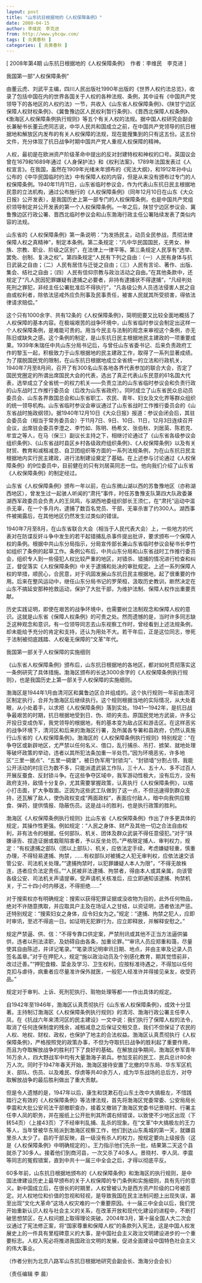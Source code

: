 ```yaml
---
layout: post
title: "山东抗日根据地的《人权保障条例》"
date: 2008-04-15
author: 李维民　李克进
from: http://www.yhcqw.com/
tags: [ 炎黄春秋 ]
categories: [ 炎黄春秋 ]
---
```



[ 2008年第4期 山东抗日根据地的《人权保障条例》　作者：李维民　李克进 ]

我国第一部“人权保障条例”


由董云虎、刘武平主编，四川人民出版社1990年出版的《世界人权约法总览》，收录了包括中国在内的世界各国关于人权的各种法规、条例，其中设有《中国共产党领导下的各地区的人权约法》一节，共收入《山东省人权保障条例》、《陕甘宁边区保障人权财权条例》、《冀鲁豫边区人民权利暂行条例》、《晋西北保障人权条例》、《渤海区人权保障条例执行规则》等五个有关人权的法规。据中国人权研究会副会长兼秘书长董云虎同志说，中华人民共和国成立之前，在中国共产党领导的抗日根据地和解放区内发布的有关人权保障的法规，现在能搜集到的只有这五份。这五份文件，充分体现了抗日战争时期中国共产党人重视人权保障的精神。


人权，最初是在欧洲资产阶级革命中提出的反对封建特权和神权的口号。英国议会曾在1679和1689年通过《人身保护法》和《权利法案》，1789年法国发表过《人权宣言》。在我国，虽然在1909年光绪末年颁布的《宪法大纲》，和1912年孙中山公布的《中华民国临时约法》中有保障人权的内容，但是从来没有颁布过专门的人权保障条例。1940年11月11日，山东省临时参议会，作为代表山东抗日民主根据地民意的立法机构，通过公布施行的《人权保障条例》（同年12月10日在山东《大众日报》公开发表），是我国历史上第一部专门的人权保障条例，也是中国共产党组织领导制定并公开发表的第一个人权保障条例。一年之后，陕甘宁边区参议会、冀鲁豫边区行政公署、晋西北临时参议会和山东渤海行政主任公署陆续发表了类似内容的法规。


山东省的《人权保障条例》第一条说明：“为发扬民主，动员全民参战，贯彻法律保障人权之真精神”，制定本条例。第二条规定：“凡中华民国国民，无男女、种族、宗教、职业、阶级之区别”，在法律上一律平等。第三条规定人民享有“选举、罢免、创制、复决之权”。第四条规定“人民有下列之自由：（一）人民有身体与抗日武装之自由；（二）人民有居住与迁徙之自由；（三）人民有言论、著作、出版、集会、结社之自由；（四）人民有信仰宗教与政治活动之自由。”在其他条款中，还规定了“凡人民因犯罪嫌疑有逮捕之必要者，非持有逮捕状不得逮捕”，“凡经判处死刑之罪犯，非经主任公署批准后不得执行”，“凡各级公务人员违法侵害人民之自由或权利者，除依法惩戒外应负刑事及民事责任，被害人民就其所受损害，得依法律请求赔偿。”


这个只有1000余字、共有12条的《人权保障条例》，简明扼要又比较全面地概括了人权保障的基本内容。在极端艰苦的战争环境中，山东省临时参议会制定出这样一个人权保障条例，是难能可贵的。用当今民主与法制的观念来审视这个条例，亦无陈旧或缺失之感。这个条例的制定，是山东抗日民主根据地民主建政的一项重要成果。1939年朱瑞任中共山东分局书记后，与曾任山东省委书记、后来负责政府工作的黎玉一起，积极致力于山东根据地的民主建政工作，取得了一系列显著成绩。为了摆脱国民党的限制，在山东抗日根据地成立全省统一的立法和行政机关，1940年7月至8月间，召开了有300名山东各地各界代表参加的联合大会，否定了国民党圈定的所谓出席国民大会的代表，选出了真正代表山东民意的61名国大代表，选举成立了全省统一的权力机关——负责立法的山东省临时参议会和负责行政的山东战时工作推行委员会（后改为山东省政府）。同时成立了山东省民众总动员委员会、山东各界救国总会和山东省职工、农民、青年、妇女及文化界等群众组织的统一领导机构。山东省临时参议会审议通过了山东省战时工作推行委员会的《山东省战时施政纲领》。据1940年12月10日《大众日报》报道：参议会闭会后，其驻会委员会（相当于常务委员会）于11月7日、9日、10日、11日，12月3日连续召开会议，出席驻会委员李澄之、李竹如、陈明、杨希文、张伯秋、刘居英、陈若克、牟宜之等人，在马（保三）副议长主持之下，相继讨论通过了《山东省各级参议会组织条例》、《山东省战时县区乡村各级政府组织条例》、《人权保障条例》以及有关财贸、教育和减租减息、自卫团组织等方面的一系列法规条例，为在山东抗日民主根据地内实行民主建政，进行法制建设奠定了基础。在上述参与讨论通过《人权保障条例》的9位委员中，目前健在的只有刘居英同志一位。他向我们介绍了山东省《人权保障条例》的制定经过。


山东省《人权保障条例》颁布一年以前，在山东微山湖以西的苏鲁豫地区（亦称湖西地区），曾发生过一起骇人听闻的“肃托”事件，时任苏鲁豫支队第四大队政委兼湖西军政委员会负责人的王凤鸣，与湖西地委组织部长王须仁，在“肃托”运动中滥杀无辜，在一个多月内，逮捕了数百名党员、干部，无辜杀害了约300人。湖西事件被揭露后，在其他地区仍然发生过类似的错误。


1940年7月至8月，在山东省联合大会（相当于人民代表大会）上，一些地方的代表对在防谍反奸斗争中发生的若干起错捕乱杀事件提出批评，要求颁布一个保障人权的条例。根据中共山东分局指示，分局宣传部长兼山东省临时参议会秘书长李竹如组织了条例的起草工作。条例公布后，中共山东分局和山东省战时工作推行委员会，组织专人到一些侵犯人权比较严重的地区，对错杀、错捕的情况进行检查和纠正，督促落实《人权保障条例》中关于逮捕和处决的审批规定。上述一系列保障人权的举措，顺民心，合民意，对于巩固发展山东抗日民主根据地，起了很重要的作用。后来在整风运动中，继任山东分局书记的罗荣桓，汲取历史教训，断然决定在山东不搞延安那种抢救运动，保护了大批干部，为维护法制、保障人权作出重要贡献。


历史实践证明，即使在艰苦的战争环境中，也需要树立法制观念和保障人权的意识。这就是山东省《保障人权条例》的可贵之处。然而遗憾的是，当时许多同志缺乏这种观念和意识。有一位领导同志去山东视察工作时，曾经看到上述法规条例，却未能给予充分的肯定和支持，还认为用处不大。若干年后，正是这位同志，惨死于法制被彻底践踏、人权毫无保障的“文革”年代。

我国第一部关于人权保障的实施细则


《山东省人权保障条例》颁布后，山东抗日根据地的各地区，都对如何贯彻落实这一条例研究了具体措施。渤海区颁布的长达3000余字的《人权保障条例执行规则》，也是我国历史上第一部关于人权保障的实施细则。


渤海区是1944年1月由清河区和冀鲁边区合并组成的。这个执行规则一年前由清河区制定执行，合并为渤海区后继续执行。这个规则根据当地的实际情况，从大处着眼，从小处着手，以求把《人权保障条例》落到实处。1941—1942年，是抗日战争最艰苦的时期，抗日根据地受到日、伪、顽的夹击。原国民党地方武装，许多公开投日变成伪军，我党领导的根据地，有的基本变为敌占区和游击区。在这样恶劣的战争环境下，清河区和后来的渤海区行署，及所属各专署和县政府，仍然认真施行山东省的《人权保障条例》。渤海区的《人权保障条例执行规则》特别规定：“在争夺区或新辟地区，尤严禁以任何名义、借口，乱行捕杀、吊打、掳架、就地处理等破坏政策的举动，违者以其所犯法条加重一半处罚。”因为环境恶劣，许多地区“三里一据点”、“五里一碉堡”，被日伪军用“封锁沟”、“封锁墙”分割占领，我能公开活动的村庄已为数不多，只能派遣武装工作队，三十人、五十人、多不过百人开展反蚕食、反封锁斗争。在这些争夺区域中，我军游动性极大，没有后方，没有政府支持，敌情十分复杂，尤其需要掌握政策，认真执行《人权保障条例》，以缩小打击面，扩大争取面。正因为这些武工队做到了这一点，不但迅速得到群众支持，还瓦解了敌人，使伪政权变成“两面政权”，表面应付敌人，暗中向我供应粮食、弹药，提供情报、隐蔽伤员。这是战斗的胜利，也是执行政策的胜利。


渤海区《人权保障条例执行规则》比山东省《人权保障条例》作出了许多更具体的规定，其操作性更强。例如规定：“人民之身体、财产及其他一切之合法自由权利，非有法令的根据，任何部队、机关、团体及群众武装不得任意侵犯。”对于“挟嫌诬告、捏造证据或栽赃陷害者，予以反坐处罚。”严格限定捕人、审判权力，规定：“有权逮捕之部队（团以上部队）、机关，应依法定手续，考虑嫌疑轻重，慎重办理，不得轻易逮捕、拘禁，……有权部队对被捕之人犯无审判权，应依法速交该管公安、司法机关处理。”“逮捕拘禁时，以犯罪嫌疑人本人为限”，“不得无故株连，违者应负法定责任。”“人民被非法逮捕、拘禁者，得由本人或其亲属，向该管各级公安、司法机关声请提审。受声请机关核准后，应立即通知该逮捕、拘禁机关，于二十四小时内移送，不得拒绝……”


对于搜索权亦有明确规定：搜索以获得犯罪证据或没收物为目的，此外任何物品，绝对不许随意携取，并应取具户主及在场证人之甘结，以资证明，违者依法严惩。还特别规定：“搜索妇女之身体，应令妇女为之。”规定：“逮捕、拘禁之犯人，应即时审讯，至迟不得逾一日。如证明无犯罪行为，应立即释放，并解释安慰之。”


规定严禁逼、供、信：“不得专靠口供定案，严禁刑讯或其他不正当方法逼供骗供，违者以刑法渎职，及妨碍自由各条，加重论罪。”“审讯人员应郑重和蔼，尽量使其自由陈述，并详记笔录。”“笔录须记明审讯日期、地点，并由主审及记录人员签名盖章。”对于在押犯人，规定“施以政治动员及个别感化教育，期其觉悟前非，改过迁善。”“押犯食粮、菜金及学习、卫生权利，应按标准待遇之，不得加以任何克扣与虐待，病重者应尽量准许保外就医，一般犯人经准许并得接见亲友，收受药品。”

规定对于审判、上诉、死刑犯执行、赃物处理等都一一作出具体的规定。


自1942年至1946年，渤海区认真贯彻执行《山东省人权保障条例》，成效十分显著。主持制订渤海区《人权保障条例执行规则》的清河、渤海行政公署主任李人凤，在《抗战六年来清河区的民主建设》一文中说：我们执行了保障人权的法令，取消了任何连保制度的残余，减租减息之后保证交租交息，我们不但保证了农民的人权、地权、财权、政权，也保护了地主的合法权益。渤海区认真贯彻执行《人权保障条例》，严格按照党的政策办事，不但为夺取抗日战争的胜利起了重要作用，而且为夺取解放战争的胜利打下了良好的基础。在解放战争期间，渤海区参军青年16万余人，四大野战军中均有大量渤海子弟兵。参加支前的民工、民兵总计80余万人次。同时于1947年春天开始，渤海区接待安置了北撤的华东局、华东军区机关、部队、伤员、以及难民、俘虏等共40余万人，成为华东战场的总后方，对夺取解放战争的最后胜利做出了重大贡献。


但是令人遗憾的是，1947年以后，康生和饶漱石在山东土改中大搞极左，不惜践踏行之有效的《人权保障条例》等法律法规，首先将渤海区党委常委、公安局局长李震和大批公安司法干部撤职查办，接着又撤销了渤海区党委书记景晓村、行署主任李人凤的职务，并在报纸上公开批判其所谓右倾错误，以致使不少地区出现（下转54页）（上接43页）了不经审判乱捕、乱杀的现象。在“文革”中大搞极左的王力等人，当年曾被华东局派到渤海区视察工作，他们到达山东禹城的第一天，就嫌县里杀人太少了。县的干部反映，县一级没有杀人的权力，按规定要向上级报告（这是《人权保障条例》中明确规定的）。王力指示他们先杀一批，结果第二天这个县就杀了30多人。接着他们到商河县，一次又杀了40多人。景晓村、李人凤、李震等同志的冤假错案，直到中共十一届三中全会之后，才得以彻底平反。


60多年前，山东抗日根据地颁布的《人权保障条例》和渤海区的执行规则，是中国法律建设历史上最早颁布的关于人权保障的专门条例和实施细则，具有先行的意义。新中国成立后，在很长的时期里，人权曾被认为是西方资产阶级的口号被否定。对人权地位和价值的忽视和轻视，是导致我国在民主法制问题上出现失误，甚至出现“文化大革命”这场人权灾难的一个重要原因。十一届三中全会以后，我们党开始重新认识人权与社会主义的关系，在改革开放和现代化建设的进程中，不断打破思想禁区，在人权问题上取得理论突破。2004年3月，第十届全国人大二次会议通过了宪法修正案，将“国家尊重和保障人权”的条款列入宪法，这是中国人权发展史上的一件具有里程碑意义的大事，是中国社会主义政治文明建设进步的一个重要标志。人权入宪必将推进我国政治文明的发展，促进全面建设中国特色社会主义的伟大事业。

（作者分别为北京八路军山东抗日根据地研究会副会长、渤海分会会长）

（责任编辑 李 晨）


